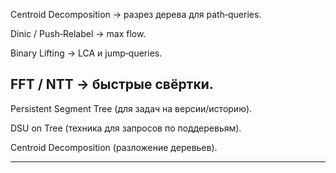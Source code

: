 

Centroid Decomposition → разрез дерева для path‑queries.

Dinic / Push‑Relabel → max flow.

Binary Lifting → LCA и jump‑queries.

FFT / NTT → быстрые свёртки.
---

Persistent Segment Tree (для задач на версии/историю).

DSU on Tree (техника для запросов по поддеревьям).

Centroid Decomposition (разложение деревьев).


---
